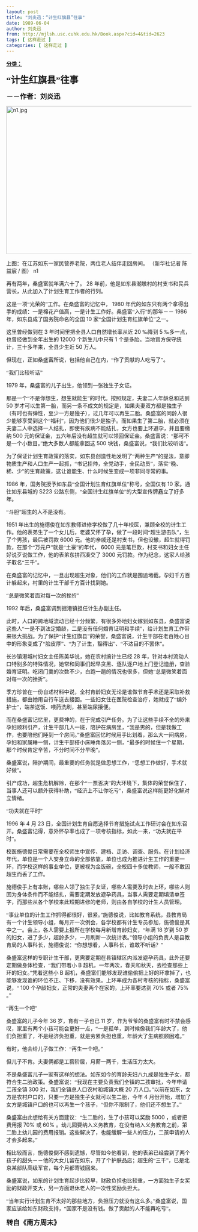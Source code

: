 ```yaml
---
layout: post
title: "刘炎迅：“计生红旗县”往事"
date: 1989-06-04
author: 刘炎迅
from: http://mjlsh.usc.cuhk.edu.hk/Book.aspx?cid=4&tid=2623
tags: [ 这样走过 ]
categories: [ 这样走过 ]
---
```


<div style="margin: 15px 10px 10px 0px;">
 <div>
  <span id="ctl00_ContentPlaceHolder1_chapter1_SubjectLabel" style="font-weight:bold;text-decoration:underline;">
   分类：
  </span>
 </div>
 <!--[if gte mso 9]><xml>
 <o:OfficeDocumentSettings>
  <o:AllowPNG/>
 </o:OfficeDocumentSettings>
</xml><![endif]-->
 <!--[if gte mso 9]><xml>
 <w:WordDocument>
  <w:View>Normal</w:View>
  <w:Zoom>0</w:Zoom>
  <w:TrackMoves/>
  <w:TrackFormatting/>
  <w:PunctuationKerning/>
  <w:ValidateAgainstSchemas/>
  <w:SaveIfXMLInvalid>false</w:SaveIfXMLInvalid>
  <w:IgnoreMixedContent>false</w:IgnoreMixedContent>
  <w:AlwaysShowPlaceholderText>false</w:AlwaysShowPlaceholderText>
  <w:DoNotPromoteQF/>
  <w:LidThemeOther>EN-US</w:LidThemeOther>
  <w:LidThemeAsian>JA</w:LidThemeAsian>
  <w:LidThemeComplexScript>X-NONE</w:LidThemeComplexScript>
  <w:Compatibility>
   <w:BreakWrappedTables/>
   <w:SnapToGridInCell/>
   <w:WrapTextWithPunct/>
   <w:UseAsianBreakRules/>
   <w:DontGrowAutofit/>
   <w:SplitPgBreakAndParaMark/>
   <w:EnableOpenTypeKerning/>
   <w:DontFlipMirrorIndents/>
   <w:OverrideTableStyleHps/>
   <w:UseFELayout/>
  </w:Compatibility>
  <m:mathPr>
   <m:mathFont m:val="Cambria Math"/>
   <m:brkBin m:val="before"/>
   <m:brkBinSub m:val="&#45;-"/>
   <m:smallFrac m:val="off"/>
   <m:dispDef/>
   <m:lMargin m:val="0"/>
   <m:rMargin m:val="0"/>
   <m:defJc m:val="centerGroup"/>
   <m:wrapIndent m:val="1440"/>
   <m:intLim m:val="subSup"/>
   <m:naryLim m:val="undOvr"/>
  </m:mathPr></w:WordDocument>
</xml><![endif]-->
 <!--[if gte mso 9]><xml>
 <w:LatentStyles DefLockedState="false" DefUnhideWhenUsed="true"
  DefSemiHidden="true" DefQFormat="false" DefPriority="99"
  LatentStyleCount="276">
  <w:LsdException Locked="false" Priority="0" SemiHidden="false"
   UnhideWhenUsed="false" QFormat="true" Name="Normal"/>
  <w:LsdException Locked="false" Priority="9" SemiHidden="false"
   UnhideWhenUsed="false" QFormat="true" Name="heading 1"/>
  <w:LsdException Locked="false" Priority="9" QFormat="true" Name="heading 2"/>
  <w:LsdException Locked="false" Priority="9" QFormat="true" Name="heading 3"/>
  <w:LsdException Locked="false" Priority="9" QFormat="true" Name="heading 4"/>
  <w:LsdException Locked="false" Priority="9" QFormat="true" Name="heading 5"/>
  <w:LsdException Locked="false" Priority="9" QFormat="true" Name="heading 6"/>
  <w:LsdException Locked="false" Priority="9" QFormat="true" Name="heading 7"/>
  <w:LsdException Locked="false" Priority="9" QFormat="true" Name="heading 8"/>
  <w:LsdException Locked="false" Priority="9" QFormat="true" Name="heading 9"/>
  <w:LsdException Locked="false" Priority="39" Name="toc 1"/>
  <w:LsdException Locked="false" Priority="39" Name="toc 2"/>
  <w:LsdException Locked="false" Priority="39" Name="toc 3"/>
  <w:LsdException Locked="false" Priority="39" Name="toc 4"/>
  <w:LsdException Locked="false" Priority="39" Name="toc 5"/>
  <w:LsdException Locked="false" Priority="39" Name="toc 6"/>
  <w:LsdException Locked="false" Priority="39" Name="toc 7"/>
  <w:LsdException Locked="false" Priority="39" Name="toc 8"/>
  <w:LsdException Locked="false" Priority="39" Name="toc 9"/>
  <w:LsdException Locked="false" Priority="35" QFormat="true" Name="caption"/>
  <w:LsdException Locked="false" Priority="10" SemiHidden="false"
   UnhideWhenUsed="false" QFormat="true" Name="Title"/>
  <w:LsdException Locked="false" Priority="0" Name="Default Paragraph Font"/>
  <w:LsdException Locked="false" Priority="11" SemiHidden="false"
   UnhideWhenUsed="false" QFormat="true" Name="Subtitle"/>
  <w:LsdException Locked="false" Priority="22" SemiHidden="false"
   UnhideWhenUsed="false" QFormat="true" Name="Strong"/>
  <w:LsdException Locked="false" Priority="20" SemiHidden="false"
   UnhideWhenUsed="false" QFormat="true" Name="Emphasis"/>
  <w:LsdException Locked="false" Priority="59" SemiHidden="false"
   UnhideWhenUsed="false" Name="Table Grid"/>
  <w:LsdException Locked="false" UnhideWhenUsed="false" Name="Placeholder Text"/>
  <w:LsdException Locked="false" Priority="1" SemiHidden="false"
   UnhideWhenUsed="false" QFormat="true" Name="No Spacing"/>
  <w:LsdException Locked="false" Priority="60" SemiHidden="false"
   UnhideWhenUsed="false" Name="Light Shading"/>
  <w:LsdException Locked="false" Priority="61" SemiHidden="false"
   UnhideWhenUsed="false" Name="Light List"/>
  <w:LsdException Locked="false" Priority="62" SemiHidden="false"
   UnhideWhenUsed="false" Name="Light Grid"/>
  <w:LsdException Locked="false" Priority="63" SemiHidden="false"
   UnhideWhenUsed="false" Name="Medium Shading 1"/>
  <w:LsdException Locked="false" Priority="64" SemiHidden="false"
   UnhideWhenUsed="false" Name="Medium Shading 2"/>
  <w:LsdException Locked="false" Priority="65" SemiHidden="false"
   UnhideWhenUsed="false" Name="Medium List 1"/>
  <w:LsdException Locked="false" Priority="66" SemiHidden="false"
   UnhideWhenUsed="false" Name="Medium List 2"/>
  <w:LsdException Locked="false" Priority="67" SemiHidden="false"
   UnhideWhenUsed="false" Name="Medium Grid 1"/>
  <w:LsdException Locked="false" Priority="68" SemiHidden="false"
   UnhideWhenUsed="false" Name="Medium Grid 2"/>
  <w:LsdException Locked="false" Priority="69" SemiHidden="false"
   UnhideWhenUsed="false" Name="Medium Grid 3"/>
  <w:LsdException Locked="false" Priority="70" SemiHidden="false"
   UnhideWhenUsed="false" Name="Dark List"/>
  <w:LsdException Locked="false" Priority="71" SemiHidden="false"
   UnhideWhenUsed="false" Name="Colorful Shading"/>
  <w:LsdException Locked="false" Priority="72" SemiHidden="false"
   UnhideWhenUsed="false" Name="Colorful List"/>
  <w:LsdException Locked="false" Priority="73" SemiHidden="false"
   UnhideWhenUsed="false" Name="Colorful Grid"/>
  <w:LsdException Locked="false" Priority="60" SemiHidden="false"
   UnhideWhenUsed="false" Name="Light Shading Accent 1"/>
  <w:LsdException Locked="false" Priority="61" SemiHidden="false"
   UnhideWhenUsed="false" Name="Light List Accent 1"/>
  <w:LsdException Locked="false" Priority="62" SemiHidden="false"
   UnhideWhenUsed="false" Name="Light Grid Accent 1"/>
  <w:LsdException Locked="false" Priority="63" SemiHidden="false"
   UnhideWhenUsed="false" Name="Medium Shading 1 Accent 1"/>
  <w:LsdException Locked="false" Priority="64" SemiHidden="false"
   UnhideWhenUsed="false" Name="Medium Shading 2 Accent 1"/>
  <w:LsdException Locked="false" Priority="65" SemiHidden="false"
   UnhideWhenUsed="false" Name="Medium List 1 Accent 1"/>
  <w:LsdException Locked="false" UnhideWhenUsed="false" Name="Revision"/>
  <w:LsdException Locked="false" Priority="34" SemiHidden="false"
   UnhideWhenUsed="false" QFormat="true" Name="List Paragraph"/>
  <w:LsdException Locked="false" Priority="29" SemiHidden="false"
   UnhideWhenUsed="false" QFormat="true" Name="Quote"/>
  <w:LsdException Locked="false" Priority="30" SemiHidden="false"
   UnhideWhenUsed="false" QFormat="true" Name="Intense Quote"/>
  <w:LsdException Locked="false" Priority="66" SemiHidden="false"
   UnhideWhenUsed="false" Name="Medium List 2 Accent 1"/>
  <w:LsdException Locked="false" Priority="67" SemiHidden="false"
   UnhideWhenUsed="false" Name="Medium Grid 1 Accent 1"/>
  <w:LsdException Locked="false" Priority="68" SemiHidden="false"
   UnhideWhenUsed="false" Name="Medium Grid 2 Accent 1"/>
  <w:LsdException Locked="false" Priority="69" SemiHidden="false"
   UnhideWhenUsed="false" Name="Medium Grid 3 Accent 1"/>
  <w:LsdException Locked="false" Priority="70" SemiHidden="false"
   UnhideWhenUsed="false" Name="Dark List Accent 1"/>
  <w:LsdException Locked="false" Priority="71" SemiHidden="false"
   UnhideWhenUsed="false" Name="Colorful Shading Accent 1"/>
  <w:LsdException Locked="false" Priority="72" SemiHidden="false"
   UnhideWhenUsed="false" Name="Colorful List Accent 1"/>
  <w:LsdException Locked="false" Priority="73" SemiHidden="false"
   UnhideWhenUsed="false" Name="Colorful Grid Accent 1"/>
  <w:LsdException Locked="false" Priority="60" SemiHidden="false"
   UnhideWhenUsed="false" Name="Light Shading Accent 2"/>
  <w:LsdException Locked="false" Priority="61" SemiHidden="false"
   UnhideWhenUsed="false" Name="Light List Accent 2"/>
  <w:LsdException Locked="false" Priority="62" SemiHidden="false"
   UnhideWhenUsed="false" Name="Light Grid Accent 2"/>
  <w:LsdException Locked="false" Priority="63" SemiHidden="false"
   UnhideWhenUsed="false" Name="Medium Shading 1 Accent 2"/>
  <w:LsdException Locked="false" Priority="64" SemiHidden="false"
   UnhideWhenUsed="false" Name="Medium Shading 2 Accent 2"/>
  <w:LsdException Locked="false" Priority="65" SemiHidden="false"
   UnhideWhenUsed="false" Name="Medium List 1 Accent 2"/>
  <w:LsdException Locked="false" Priority="66" SemiHidden="false"
   UnhideWhenUsed="false" Name="Medium List 2 Accent 2"/>
  <w:LsdException Locked="false" Priority="67" SemiHidden="false"
   UnhideWhenUsed="false" Name="Medium Grid 1 Accent 2"/>
  <w:LsdException Locked="false" Priority="68" SemiHidden="false"
   UnhideWhenUsed="false" Name="Medium Grid 2 Accent 2"/>
  <w:LsdException Locked="false" Priority="69" SemiHidden="false"
   UnhideWhenUsed="false" Name="Medium Grid 3 Accent 2"/>
  <w:LsdException Locked="false" Priority="70" SemiHidden="false"
   UnhideWhenUsed="false" Name="Dark List Accent 2"/>
  <w:LsdException Locked="false" Priority="71" SemiHidden="false"
   UnhideWhenUsed="false" Name="Colorful Shading Accent 2"/>
  <w:LsdException Locked="false" Priority="72" SemiHidden="false"
   UnhideWhenUsed="false" Name="Colorful List Accent 2"/>
  <w:LsdException Locked="false" Priority="73" SemiHidden="false"
   UnhideWhenUsed="false" Name="Colorful Grid Accent 2"/>
  <w:LsdException Locked="false" Priority="60" SemiHidden="false"
   UnhideWhenUsed="false" Name="Light Shading Accent 3"/>
  <w:LsdException Locked="false" Priority="61" SemiHidden="false"
   UnhideWhenUsed="false" Name="Light List Accent 3"/>
  <w:LsdException Locked="false" Priority="62" SemiHidden="false"
   UnhideWhenUsed="false" Name="Light Grid Accent 3"/>
  <w:LsdException Locked="false" Priority="63" SemiHidden="false"
   UnhideWhenUsed="false" Name="Medium Shading 1 Accent 3"/>
  <w:LsdException Locked="false" Priority="64" SemiHidden="false"
   UnhideWhenUsed="false" Name="Medium Shading 2 Accent 3"/>
  <w:LsdException Locked="false" Priority="65" SemiHidden="false"
   UnhideWhenUsed="false" Name="Medium List 1 Accent 3"/>
  <w:LsdException Locked="false" Priority="66" SemiHidden="false"
   UnhideWhenUsed="false" Name="Medium List 2 Accent 3"/>
  <w:LsdException Locked="false" Priority="67" SemiHidden="false"
   UnhideWhenUsed="false" Name="Medium Grid 1 Accent 3"/>
  <w:LsdException Locked="false" Priority="68" SemiHidden="false"
   UnhideWhenUsed="false" Name="Medium Grid 2 Accent 3"/>
  <w:LsdException Locked="false" Priority="69" SemiHidden="false"
   UnhideWhenUsed="false" Name="Medium Grid 3 Accent 3"/>
  <w:LsdException Locked="false" Priority="70" SemiHidden="false"
   UnhideWhenUsed="false" Name="Dark List Accent 3"/>
  <w:LsdException Locked="false" Priority="71" SemiHidden="false"
   UnhideWhenUsed="false" Name="Colorful Shading Accent 3"/>
  <w:LsdException Locked="false" Priority="72" SemiHidden="false"
   UnhideWhenUsed="false" Name="Colorful List Accent 3"/>
  <w:LsdException Locked="false" Priority="73" SemiHidden="false"
   UnhideWhenUsed="false" Name="Colorful Grid Accent 3"/>
  <w:LsdException Locked="false" Priority="60" SemiHidden="false"
   UnhideWhenUsed="false" Name="Light Shading Accent 4"/>
  <w:LsdException Locked="false" Priority="61" SemiHidden="false"
   UnhideWhenUsed="false" Name="Light List Accent 4"/>
  <w:LsdException Locked="false" Priority="62" SemiHidden="false"
   UnhideWhenUsed="false" Name="Light Grid Accent 4"/>
  <w:LsdException Locked="false" Priority="63" SemiHidden="false"
   UnhideWhenUsed="false" Name="Medium Shading 1 Accent 4"/>
  <w:LsdException Locked="false" Priority="64" SemiHidden="false"
   UnhideWhenUsed="false" Name="Medium Shading 2 Accent 4"/>
  <w:LsdException Locked="false" Priority="65" SemiHidden="false"
   UnhideWhenUsed="false" Name="Medium List 1 Accent 4"/>
  <w:LsdException Locked="false" Priority="66" SemiHidden="false"
   UnhideWhenUsed="false" Name="Medium List 2 Accent 4"/>
  <w:LsdException Locked="false" Priority="67" SemiHidden="false"
   UnhideWhenUsed="false" Name="Medium Grid 1 Accent 4"/>
  <w:LsdException Locked="false" Priority="68" SemiHidden="false"
   UnhideWhenUsed="false" Name="Medium Grid 2 Accent 4"/>
  <w:LsdException Locked="false" Priority="69" SemiHidden="false"
   UnhideWhenUsed="false" Name="Medium Grid 3 Accent 4"/>
  <w:LsdException Locked="false" Priority="70" SemiHidden="false"
   UnhideWhenUsed="false" Name="Dark List Accent 4"/>
  <w:LsdException Locked="false" Priority="71" SemiHidden="false"
   UnhideWhenUsed="false" Name="Colorful Shading Accent 4"/>
  <w:LsdException Locked="false" Priority="72" SemiHidden="false"
   UnhideWhenUsed="false" Name="Colorful List Accent 4"/>
  <w:LsdException Locked="false" Priority="73" SemiHidden="false"
   UnhideWhenUsed="false" Name="Colorful Grid Accent 4"/>
  <w:LsdException Locked="false" Priority="60" SemiHidden="false"
   UnhideWhenUsed="false" Name="Light Shading Accent 5"/>
  <w:LsdException Locked="false" Priority="61" SemiHidden="false"
   UnhideWhenUsed="false" Name="Light List Accent 5"/>
  <w:LsdException Locked="false" Priority="62" SemiHidden="false"
   UnhideWhenUsed="false" Name="Light Grid Accent 5"/>
  <w:LsdException Locked="false" Priority="63" SemiHidden="false"
   UnhideWhenUsed="false" Name="Medium Shading 1 Accent 5"/>
  <w:LsdException Locked="false" Priority="64" SemiHidden="false"
   UnhideWhenUsed="false" Name="Medium Shading 2 Accent 5"/>
  <w:LsdException Locked="false" Priority="65" SemiHidden="false"
   UnhideWhenUsed="false" Name="Medium List 1 Accent 5"/>
  <w:LsdException Locked="false" Priority="66" SemiHidden="false"
   UnhideWhenUsed="false" Name="Medium List 2 Accent 5"/>
  <w:LsdException Locked="false" Priority="67" SemiHidden="false"
   UnhideWhenUsed="false" Name="Medium Grid 1 Accent 5"/>
  <w:LsdException Locked="false" Priority="68" SemiHidden="false"
   UnhideWhenUsed="false" Name="Medium Grid 2 Accent 5"/>
  <w:LsdException Locked="false" Priority="69" SemiHidden="false"
   UnhideWhenUsed="false" Name="Medium Grid 3 Accent 5"/>
  <w:LsdException Locked="false" Priority="70" SemiHidden="false"
   UnhideWhenUsed="false" Name="Dark List Accent 5"/>
  <w:LsdException Locked="false" Priority="71" SemiHidden="false"
   UnhideWhenUsed="false" Name="Colorful Shading Accent 5"/>
  <w:LsdException Locked="false" Priority="72" SemiHidden="false"
   UnhideWhenUsed="false" Name="Colorful List Accent 5"/>
  <w:LsdException Locked="false" Priority="73" SemiHidden="false"
   UnhideWhenUsed="false" Name="Colorful Grid Accent 5"/>
  <w:LsdException Locked="false" Priority="60" SemiHidden="false"
   UnhideWhenUsed="false" Name="Light Shading Accent 6"/>
  <w:LsdException Locked="false" Priority="61" SemiHidden="false"
   UnhideWhenUsed="false" Name="Light List Accent 6"/>
  <w:LsdException Locked="false" Priority="62" SemiHidden="false"
   UnhideWhenUsed="false" Name="Light Grid Accent 6"/>
  <w:LsdException Locked="false" Priority="63" SemiHidden="false"
   UnhideWhenUsed="false" Name="Medium Shading 1 Accent 6"/>
  <w:LsdException Locked="false" Priority="64" SemiHidden="false"
   UnhideWhenUsed="false" Name="Medium Shading 2 Accent 6"/>
  <w:LsdException Locked="false" Priority="65" SemiHidden="false"
   UnhideWhenUsed="false" Name="Medium List 1 Accent 6"/>
  <w:LsdException Locked="false" Priority="66" SemiHidden="false"
   UnhideWhenUsed="false" Name="Medium List 2 Accent 6"/>
  <w:LsdException Locked="false" Priority="67" SemiHidden="false"
   UnhideWhenUsed="false" Name="Medium Grid 1 Accent 6"/>
  <w:LsdException Locked="false" Priority="68" SemiHidden="false"
   UnhideWhenUsed="false" Name="Medium Grid 2 Accent 6"/>
  <w:LsdException Locked="false" Priority="69" SemiHidden="false"
   UnhideWhenUsed="false" Name="Medium Grid 3 Accent 6"/>
  <w:LsdException Locked="false" Priority="70" SemiHidden="false"
   UnhideWhenUsed="false" Name="Dark List Accent 6"/>
  <w:LsdException Locked="false" Priority="71" SemiHidden="false"
   UnhideWhenUsed="false" Name="Colorful Shading Accent 6"/>
  <w:LsdException Locked="false" Priority="72" SemiHidden="false"
   UnhideWhenUsed="false" Name="Colorful List Accent 6"/>
  <w:LsdException Locked="false" Priority="73" SemiHidden="false"
   UnhideWhenUsed="false" Name="Colorful Grid Accent 6"/>
  <w:LsdException Locked="false" Priority="19" SemiHidden="false"
   UnhideWhenUsed="false" QFormat="true" Name="Subtle Emphasis"/>
  <w:LsdException Locked="false" Priority="21" SemiHidden="false"
   UnhideWhenUsed="false" QFormat="true" Name="Intense Emphasis"/>
  <w:LsdException Locked="false" Priority="31" SemiHidden="false"
   UnhideWhenUsed="false" QFormat="true" Name="Subtle Reference"/>
  <w:LsdException Locked="false" Priority="32" SemiHidden="false"
   UnhideWhenUsed="false" QFormat="true" Name="Intense Reference"/>
  <w:LsdException Locked="false" Priority="33" SemiHidden="false"
   UnhideWhenUsed="false" QFormat="true" Name="Book Title"/>
  <w:LsdException Locked="false" Priority="37" Name="Bibliography"/>
  <w:LsdException Locked="false" Priority="39" QFormat="true" Name="TOC Heading"/>
 </w:LatentStyles>
</xml><![endif]-->
 <!--[if gte mso 10]>
<style>
 /* Style Definitions */
table.MsoNormalTable
	{mso-style-name:"Table Normal";
	mso-tstyle-rowband-size:0;
	mso-tstyle-colband-size:0;
	mso-style-noshow:yes;
	mso-style-priority:99;
	mso-style-parent:"";
	mso-padding-alt:0in 5.4pt 0in 5.4pt;
	mso-para-margin:0in;
	mso-para-margin-bottom:.0001pt;
	mso-pagination:widow-orphan;
	font-size:10.0pt;
	font-family:"Times New Roman";}
</style>
<![endif]-->
 <!--StartFragment-->
 <p class="MsoNormal">
  <o:p>
   <b>
    <font size="4">
    </font>
   </b>
  </o:p>
 </p>
 <p class="MsoNormal">
  <b>
   <span lang="ZH-CN" style="font-family: 宋体;">
    <font size="5">
     “计生红旗县”往事
    </font>
   </span>
   <font size="4">
    <o:p>
    </o:p>
   </font>
  </b>
 </p>
 <p class="MsoNormal">
  <b>
   <font size="4">
    <span lang="ZH-CN" style='font-family:宋体;mso-ascii-font-family:
"Times New Roman"'>
     －－作者：刘炎迅
    </span>
    <o:p>
    </o:p>
   </font>
  </b>
 </p>
 <p class="MsoNormal">
  <o:p>
   <img alt="n1.jpg" border="0" height="393" src="http://mjlsh.usc.cuhk.edu.hk/medias/contents/2623/n1.jpg" width="590"/>
  </o:p>
 </p>
 <p class="MsoNormal">
  <span lang="ZH-CN" style='font-family:宋体;mso-ascii-font-family:
"Times New Roman"'>
   上图：在江苏如东一家民营养老院，两位老人结伴走回房间。
  </span>
  <span lang="ZH-CN">
  </span>
  <span lang="ZH-CN" style='font-family:宋体;mso-ascii-font-family:"Times New Roman"'>
   （新华社记者
  </span>
  <span lang="ZH-CN">
  </span>
  <span lang="ZH-CN" style='font-family:宋体;mso-ascii-font-family:
"Times New Roman"'>
   陈益宸
  </span>
  /
  <span lang="ZH-CN" style='font-family:宋体;
mso-ascii-font-family:"Times New Roman"'>
   图）
  </span>
  n1
  <o:p>
  </o:p>
 </p>
 <p class="MsoNormal">
  <span lang="ZH-CN" style='font-family:宋体;mso-ascii-font-family:
"Times New Roman"'>
   再有两年，桑盛富就年满六十了。
  </span>
  28
  <span lang="ZH-CN" style='font-family:
宋体;mso-ascii-font-family:"Times New Roman"'>
   年前，他是如东县潮墩村的村支书和民兵营长，从此加入了计划生育工作者的行列。
  </span>
  <o:p>
  </o:p>
 </p>
 <p class="MsoNormal">
  <span lang="ZH-CN" style='font-family:宋体;mso-ascii-font-family:
"Times New Roman"'>
   这是一项“光荣的”工作。在桑盛富的记忆中，
  </span>
  1980
  <span lang="ZH-CN" style='font-family:宋体;mso-ascii-font-family:"Times New Roman"'>
   年代的如东只有两个拿得出手的成绩：一是棉花产值高，一是计生工作好。桑盛富“入行”的那年－－
  </span>
  1986
  <span lang="ZH-CN" style='font-family:宋体;mso-ascii-font-family:"Times New Roman"'>
   年，如东县成了国务院命名的全国
  </span>
  10
  <span lang="ZH-CN" style='font-family:宋体;mso-ascii-font-family:"Times New Roman"'>
   家“全国计划生育红旗单位”之一。
  </span>
  <o:p>
  </o:p>
 </p>
 <p class="MsoNormal">
  <span lang="ZH-CN" style='font-family:宋体;mso-ascii-font-family:
"Times New Roman"'>
   这里曾经做到在
  </span>
  3
  <span lang="ZH-CN" style='font-family:宋体;
mso-ascii-font-family:"Times New Roman"'>
   年时间里把全县人口自然增长率从近
  </span>
  20
  <span lang="ZH-CN" style='font-family:宋体;mso-ascii-font-family:"Times New Roman"'>
   ‰降到
  </span>
  5
  <span lang="ZH-CN" style='font-family:宋体;mso-ascii-font-family:"Times New Roman"'>
   ‰多一点，也曾经做到全年出生的
  </span>
  12000
  <span lang="ZH-CN" style='font-family:宋体;mso-ascii-font-family:"Times New Roman"'>
   个新生儿中只有
  </span>
  1
  <span lang="ZH-CN" style='font-family:宋体;mso-ascii-font-family:"Times New Roman"'>
   个是多胎。当地官方保守统计，三十多年来，全县少生近
  </span>
  50
  <span lang="ZH-CN" style='font-family:宋体;mso-ascii-font-family:"Times New Roman"'>
   万人。
  </span>
  <o:p>
  </o:p>
 </p>
 <p class="MsoNormal">
  <span lang="ZH-CN" style='font-family:宋体;mso-ascii-font-family:
"Times New Roman"'>
   但现在，正如桑盛富所说，包括他自己在内，“作了贡献的人吃亏了”。
  </span>
  <o:p>
  </o:p>
 </p>
 <p class="MsoNormal">
  <span lang="ZH-CN" style='font-family:宋体;mso-ascii-font-family:
"Times New Roman"'>
   “我们比较听话”
  </span>
  <o:p>
  </o:p>
 </p>
 <p class="MsoNormal">
  1979
  <span lang="ZH-CN" style='font-family:宋体;mso-ascii-font-family:
"Times New Roman"'>
   年，桑盛富的儿子出生，他领到一张独生子女证。
  </span>
  <o:p>
  </o:p>
 </p>
 <p class="MsoNormal">
  <span lang="ZH-CN" style='font-family:宋体;mso-ascii-font-family:
"Times New Roman"'>
   那是一个“不是你想生，想生就能生”的时代。按照规定，夫妻二人年龄总和达到
  </span>
  50
  <span lang="ZH-CN" style='font-family:宋体;mso-ascii-font-family:"Times New Roman"'>
   岁才可以生第一胎，而另一条不成文的规定是，如果夫妻双方都是独生子（有时也有弹性，至少一方是独子），过几年可以再生二胎。桑盛富的同龄人很少能够享受到这个“福利”，因为他们很少是独子。而如果生了第二胎，就必须在夫妻二人中选择一人结扎，即使有疾病不能结扎，女方也要上环避孕，并且要缴纳
  </span>
  500
  <span lang="ZH-CN" style='font-family:宋体;mso-ascii-font-family:"Times New Roman"'>
   元的保证金，五六年后没有超生就可以领回保证金。桑盛富说：“那可不是一个小数目。”绝大多数人都能拿回这
  </span>
  500
  <span lang="ZH-CN" style='font-family:宋体;mso-ascii-font-family:"Times New Roman"'>
   块钱，桑盛富说，“我们比较听话”。
  </span>
  <o:p>
  </o:p>
 </p>
 <p class="MsoNormal">
  <span lang="ZH-CN" style='font-family:宋体;mso-ascii-font-family:
"Times New Roman"'>
   为了保证计划生育政策的落实，如东县创造性地发明了“两种生产”的提法，意即物质生产和人口生产一起抓，“书记挂帅，全党动手，全民动员”，落实“晚、稀、少”的生育政策，这让谁能生、什么时候生变成一项非同寻常的事。
  </span>
  <o:p>
  </o:p>
 </p>
 <p class="MsoNormal">
  1986
  <span lang="ZH-CN" style='font-family:宋体;mso-ascii-font-family:
"Times New Roman"'>
   年，国务院授予如东县“全国计划生育红旗单位”称号，全国仅有
  </span>
  10
  <span lang="ZH-CN" style='font-family:宋体;mso-ascii-font-family:"Times New Roman"'>
   家。通往如东县城的
  </span>
  S223
  <span lang="ZH-CN" style='font-family:宋体;mso-ascii-font-family:"Times New Roman"'>
   公路东侧，“全国计生红旗单位”的大型宣传牌矗立了好多年。
  </span>
  <o:p>
  </o:p>
 </p>
 <p class="MsoNormal">
  <span lang="ZH-CN" style='font-family:宋体;mso-ascii-font-family:
"Times New Roman"'>
   “斗胆”超生的人不是没有。
  </span>
  <o:p>
  </o:p>
 </p>
 <p class="MsoNormal">
  1951
  <span lang="ZH-CN" style='font-family:宋体;mso-ascii-font-family:
"Times New Roman"'>
   年出生的施德俊在如东教师进修学校做了几十年校医，兼顾全校的计生工作。他的表弟生了一个女儿后，老婆又怀了孕，做了一段时间“超生游击队”，生了个男孩，最后被罚款
  </span>
  6000
  <span lang="ZH-CN" style='font-family:宋体;mso-ascii-font-family:"Times New Roman"'>
   元。他的亲戚还是村支书，但也没辙，超生就得罚款，在那个“万元户”就是“土豪”的年代，
  </span>
  6000
  <span lang="ZH-CN" style='font-family:宋体;mso-ascii-font-family:"Times New Roman"'>
   元是笔巨款，村支书和妇女主任好说歹说做工作，他的表弟东拼西凑交了
  </span>
  3000
  <span lang="ZH-CN" style='font-family:宋体;mso-ascii-font-family:"Times New Roman"'>
   元罚款。作为纪念，这家人给孩子取名“三千”。
  </span>
  <o:p>
  </o:p>
 </p>
 <p class="MsoNormal">
  <span lang="ZH-CN" style='font-family:宋体;mso-ascii-font-family:
"Times New Roman"'>
   在桑盛富的记忆中，一旦出现超生对象，他们的工作就是围追堵截。孕妇千方百计躲起来，村里的计生干部千方百计找到她。
  </span>
  <o:p>
  </o:p>
 </p>
 <p class="MsoNormal">
  <span lang="ZH-CN" style='font-family:宋体;mso-ascii-font-family:
"Times New Roman"'>
   “总是微笑着面对每一次的挫折”
  </span>
  <o:p>
  </o:p>
 </p>
 <p class="MsoNormal">
  1992
  <span lang="ZH-CN" style='font-family:宋体;mso-ascii-font-family:
"Times New Roman"'>
   年后，桑盛富调到掘港镇担任计生办副主任。
  </span>
  <o:p>
  </o:p>
 </p>
 <p class="MsoNormal">
  <span lang="ZH-CN" style='font-family:宋体;mso-ascii-font-family:
"Times New Roman"'>
   此时，人口的跨地域流动已经十分频繁，有很多外地妇女嫁到如东县，桑盛富说这些人“一是不到法定婚龄，二是没有任何婚育证明和手续”，给计划生育工作带来很大挑战。为了保护“计生红旗县”的荣誉，桑盛富说，计生干部在老百姓心目中的形象变成了“脸皮厚”、“为了计生，豁得出”、“不达目的不罢休”。
  </span>
  <o:p>
  </o:p>
 </p>
 <p class="MsoNormal">
  <span lang="ZH-CN" style='font-family:宋体;mso-ascii-font-family:
"Times New Roman"'>
   长沙镇港城村妇女主任陈美华说，她在农村搞计生已经
  </span>
  28
  <span lang="ZH-CN" style='font-family:宋体;mso-ascii-font-family:"Times New Roman"'>
   年，针对本村流动人口特别多的特殊情况，她常和同事们起早贪黑、逐队逐户地上门登记造册，查验婚育证明。吃闭门羹的次数不少，白跑一趟的情况也很多，但她“总是微笑着面对每一次的挫折”。
  </span>
  <o:p>
  </o:p>
 </p>
 <p class="MsoNormal">
  <span lang="ZH-CN" style='font-family:宋体;mso-ascii-font-family:
"Times New Roman"'>
   季方珍曾在一份自述材料中说，全村育龄妇女无论是谁做节育手术还是采取补救措施，都由她用自行车送去接回。一些妇女住在医院检查治疗，她就成了“编外护士”，端茶送饭、喂药洗刷，甚至端尿接便。
  </span>
  <o:p>
  </o:p>
 </p>
 <p class="MsoNormal">
  <span lang="ZH-CN" style='font-family:宋体;mso-ascii-font-family:
"Times New Roman"'>
   而在桑盛富记忆里，更费神的，在于完成引产任务。为了让这些手续不全的外来孕妇顺利引产，计生干部几人一班，陪护在病房里，“我是男的，但是我做工作，也要陪他们睡到一个房间。”桑盛富回忆时候用手比划着，那么大一间病房，孕妇和家属睡一侧，计生干部搭小床睡角落另一侧，“最多的时候住一个星期，那个时候肯定辛苦，不分时间不分早晚”。
  </span>
  <o:p>
  </o:p>
 </p>
 <p class="MsoNormal">
  <span lang="ZH-CN" style='font-family:宋体;mso-ascii-font-family:
"Times New Roman"'>
   桑盛富说，陪护期间，最重要的任务就是做思想工作，“思想工作做好，手术就好做”。
  </span>
  <o:p>
  </o:p>
 </p>
 <p class="MsoNormal">
  <span lang="ZH-CN" style='font-family:宋体;mso-ascii-font-family:
"Times New Roman"'>
   引产成功，超生危机解除，在那个“一票否决”的大环境下，集体的荣誉保住了，当事人还可以额外获得补助，“经济上不让你吃亏”，桑盛富说这样能更好化解对立情绪。
  </span>
  <o:p>
  </o:p>
 </p>
 <p class="MsoNormal">
  <span lang="ZH-CN" style='font-family:宋体;mso-ascii-font-family:
"Times New Roman"'>
   “功夫就在平时”
  </span>
  <o:p>
  </o:p>
 </p>
 <p class="MsoNormal">
  1996
  <span lang="ZH-CN" style='font-family:宋体;mso-ascii-font-family:
"Times New Roman"'>
   年
  </span>
  4
  <span lang="ZH-CN" style='font-family:宋体;mso-ascii-font-family:
"Times New Roman"'>
   月
  </span>
  23
  <span lang="ZH-CN" style='font-family:宋体;mso-ascii-font-family:
"Times New Roman"'>
   日，全国计划生育自愿选择节育措施试点工作研讨会在如东召开。桑盛富记得，意外怀孕率也成了一项考核指标，如此一来，“功夫就在平时”。
  </span>
  <o:p>
  </o:p>
 </p>
 <p class="MsoNormal">
  <span lang="ZH-CN" style='font-family:宋体;mso-ascii-font-family:
"Times New Roman"'>
   校医施德俊日常需要在全校师生中宣传、建档、走访、调查、服务。在计划经济年代，单位是一个人安身立命的全部依靠，单位也成为推进计生工作的重要一环，而学校这样的事业单位，更被视为金饭碗，全校四十多位教师，一般不敢因超生而丢了工作。
  </span>
  <o:p>
  </o:p>
 </p>
 <p class="MsoNormal">
  <span lang="ZH-CN" style='font-family:宋体;mso-ascii-font-family:
"Times New Roman"'>
   施德俊手上有本账，哪些人领了独生子女证，哪些人需要及时去上环，哪些人则因为身体条件而不能结扎，需要定期发放避孕药具，当事人需要定期填清单签字，而那些从各个学校来此短期进修的老师，则由各自学校的计生人员管理。
  </span>
  <o:p>
  </o:p>
 </p>
 <p class="MsoNormal">
  <span lang="ZH-CN" style='font-family:宋体;mso-ascii-font-family:
"Times New Roman"'>
   “事业单位的计生工作抓得都很好，很紧。”施德俊说，比如教育系统，县教育局有一个计生领导小组，每月开一次例会，各学校都有计生专员参加，施德俊是其中之一。会上，各人需要上报所在学校每月新增育龄妇女，“年满
  </span>
  18
  <span lang="ZH-CN" style='font-family:宋体;mso-ascii-font-family:"Times New Roman"'>
   岁到
  </span>
  50
  <span lang="ZH-CN" style='font-family:宋体;mso-ascii-font-family:"Times New Roman"'>
   岁的妇女，进了多少，超龄多少，一月刷新一次统计表。”领导小组的负责人是县教育局的人事科长，施德俊说：“你想想看，人事科长，谁敢不听话？”
  </span>
  <o:p>
  </o:p>
 </p>
 <p class="MsoNormal">
  <span lang="ZH-CN" style='font-family:宋体;mso-ascii-font-family:
"Times New Roman"'>
   桑盛富这样的专职计生干部，更需要定期在县镇辖区内派发避孕药具，此外还要定期做身体检查，“我们带着小
  </span>
  B
  <span lang="ZH-CN" style='font-family:宋体;mso-ascii-font-family:"Times New Roman"'>
   超机，一年两次，春天和秋天，去检查那些上环的妇女。”凭着这些小
  </span>
  B
  <span lang="ZH-CN" style='font-family:宋体;mso-ascii-font-family:"Times New Roman"'>
   超机，桑盛富们能够发现谁偷偷把上好的环拿掉了，也能够发现谁的环位不正、下移，没有效果。上环率成为各村考核的指标，桑盛富说，“
  </span>
  100
  <span lang="ZH-CN" style='font-family:宋体;mso-ascii-font-family:"Times New Roman"'>
   个孕龄妇女，正常的夫妻两个在家的，上环率要达到
  </span>
  70%
  <span lang="ZH-CN" style='font-family:宋体;mso-ascii-font-family:"Times New Roman"'>
   或者
  </span>
  75%
  <span lang="ZH-CN" style='font-family:宋体;mso-ascii-font-family:"Times New Roman"'>
   。”
  </span>
  <o:p>
  </o:p>
 </p>
 <p class="MsoNormal">
  <span lang="ZH-CN" style='font-family:宋体;mso-ascii-font-family:
"Times New Roman"'>
   “再生一个吧”
  </span>
  <o:p>
  </o:p>
 </p>
 <p class="MsoNormal">
  <span lang="ZH-CN" style='font-family:宋体;mso-ascii-font-family:
"Times New Roman"'>
   桑盛富的儿子今年
  </span>
  36
  <span lang="ZH-CN" style='font-family:宋体;
mso-ascii-font-family:"Times New Roman"'>
   岁，育有一子也已
  </span>
  11
  <span lang="ZH-CN" style='font-family:宋体;mso-ascii-font-family:"Times New Roman"'>
   岁，作为爷爷的桑盛富有时不禁会感叹，家里有两个小孩可能会更好一点，“一是孤单，到时候像我们年龄大了，他们负担重了，不是经济负担重，就是劳累负担也重，年龄大了生病照顾困难。”
  </span>
  <o:p>
  </o:p>
 </p>
 <p class="MsoNormal">
  <span lang="ZH-CN" style='font-family:宋体;mso-ascii-font-family:
"Times New Roman"'>
   有时，他会给儿子做工作：“再生一个吧。”
  </span>
  <o:p>
  </o:p>
 </p>
 <p class="MsoNormal">
  <span lang="ZH-CN" style='font-family:宋体;mso-ascii-font-family:
"Times New Roman"'>
   但儿子不肯。夫妻俩都是工薪阶层，月薪一两千，生活压力太大。
  </span>
  <o:p>
  </o:p>
 </p>
 <p class="MsoNormal">
  <span lang="ZH-CN" style='font-family:宋体;mso-ascii-font-family:
"Times New Roman"'>
   不是桑盛富儿子一家有这样的想法。如东如今的育龄夫妇八九成是独生子女，都符合生二胎政策。桑盛富说：“我现在主要负责我们全镇的二孩审批，今年申请二孩全镇
  </span>
  300
  <span lang="ZH-CN" style='font-family:宋体;mso-ascii-font-family:"Times New Roman"'>
   对，我们全镇总人口农村和城镇大概
  </span>
  20
  <span lang="ZH-CN" style='font-family:宋体;mso-ascii-font-family:"Times New Roman"'>
   万人口。”以前在如东，女方是农村户口的，只要一方是独生子女就可以生二胎，今年
  </span>
  4
  <span lang="ZH-CN" style='font-family:宋体;mso-ascii-font-family:"Times New Roman"'>
   月份开始，增加了女方是城镇户口的也可以再生一个孩子，“但你不限制了，他们还不想生了。”
  </span>
  <o:p>
  </o:p>
 </p>
 <p class="MsoNormal">
  <span lang="ZH-CN" style='font-family:宋体;mso-ascii-font-family:
"Times New Roman"'>
   桑盛富由此想给有关方面建议：“生二胎的，生了小孩可以奖励
  </span>
  5000
  <span lang="ZH-CN" style='font-family:宋体;mso-ascii-font-family:"Times New Roman"'>
   ，或者把费用报
  </span>
  70%
  <span lang="ZH-CN" style='font-family:宋体;mso-ascii-font-family:"Times New Roman"'>
   或
  </span>
  60%
  <span lang="ZH-CN" style='font-family:宋体;mso-ascii-font-family:"Times New Roman"'>
   。幼儿园要纳入义务教育，在没有纳入义务教育之前，第二胎上幼儿园的费用报销。这些解决了，也能缓解一些人的压力，二孩申请的人才会多起来。”
  </span>
  <o:p>
  </o:p>
 </p>
 <p class="MsoNormal">
  <span lang="ZH-CN" style='font-family:宋体;mso-ascii-font-family:
"Times New Roman"'>
   相比较而言，施德俊倒不感到遗憾，尽管如今他看到，他的表弟已经尝到了两个孩子的甜头－－他的大女儿留在如东，开了个护肤品店；超生的“三千”，已是北京某部队高级军官，每个月都寄钱回来。
  </span>
  <o:p>
  </o:p>
 </p>
 <p class="MsoNormal">
  <span lang="ZH-CN" style='font-family:宋体;mso-ascii-font-family:
"Times New Roman"'>
   桑盛富说，如东的计划生育起步比较早，财政负担也比较重，一方面独生子女奖励的财政开支大，另一方面退休老人的一次性奖励负担大。
  </span>
  <o:p>
  </o:p>
 </p>
 <p class="MsoNormal">
  <span lang="ZH-CN" style='font-family:宋体;mso-ascii-font-family:
"Times New Roman"'>
   “当年实行计划生育不太好的那些地方，负担压力就没有这么多。”桑盛富说，国家应该给如东财政支持，“国家不是没有钱。做了贡献的人不能再吃亏”。
  </span>
  <o:p>
  </o:p>
 </p>
 <p class="MsoNormal">
  <o:p>
  </o:p>
 </p>
 <p class="MsoNormal">
  <span lang="ZH-CN" style='font-family:宋体;mso-ascii-font-family:
"Times New Roman"'>
   <font size="4">
    <b>
     转自《南方周末》
    </b>
   </font>
  </span>
  <o:p>
  </o:p>
 </p>
 <!--EndFragment-->
</div>

